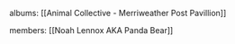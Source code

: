 albums: [[Animal Collective - Merriweather Post Pavillion]]

members: [[Noah Lennox AKA Panda Bear]] 